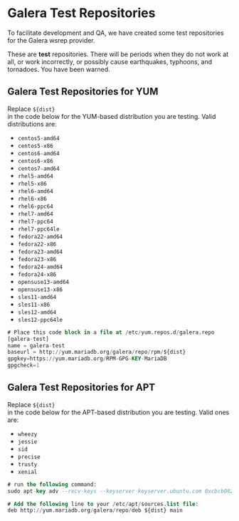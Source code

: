 # Galera Test Repositories

To facilitate development and QA, we have created some test repositories for
the Galera wsrep provider.

These are <strong>test</strong> repositories. There will be periods when they do not work at
all, or work incorrectly, or possibly cause earthquakes, typhoons, and
tornadoes. You have been warned.

## Galera Test Repositories for YUM

Replace <code class="fixed" style="white-space:pre-wrap"><span class="si">${</span><span class="nv">dist</span><span class="si">}</span>
</code> in the code below for
the YUM-based distribution you are testing. Valid distributions are:

- `centos5-amd64`
- `centos5-x86`
- `centos6-amd64`
- `centos6-x86`
- `centos7-amd64`
- `rhel5-amd64`
- `rhel5-x86`
- `rhel6-amd64`
- `rhel6-x86`
- `rhel6-ppc64`
- `rhel7-amd64`
- `rhel7-ppc64`
- `rhel7-ppc64le`
- `fedora22-amd64`
- `fedora22-x86`
- `fedora23-amd64`
- `fedora23-x86`
- `fedora24-amd64`
- `fedora24-x86`
- `opensuse13-amd64`
- `opensuse13-x86`
- `sles11-amd64`
- `sles11-x86`
- `sles12-amd64`
- `sles12-ppc64le`

```sql
# Place this code block in a file at /etc/yum.repos.d/galera.repo
[galera-test]
name = galera-test
baseurl = http://yum.mariadb.org/galera/repo/rpm/${dist}
gpgkey=https://yum.mariadb.org/RPM-GPG-KEY-MariaDB
gpgcheck=1
```

## Galera Test Repositories for APT

Replace <code class="fixed" style="white-space:pre-wrap"><span class="si">${</span><span class="nv">dist</span><span class="si">}</span>
</code> in the code below
for the APT-based distribution
you are testing. Valid ones are:

- `wheezy`
- `jessie`
- `sid`
- `precise`
- `trusty`
- `xenial`

```sql
# run the following command:
sudo apt-key adv --recv-keys --keyserver keyserver.ubuntu.com 0xcbcb082a1bb943db 0xF1656F24C74CD1D8

# Add the following line to your /etc/apt/sources.list file:
deb http://yum.mariadb.org/galera/repo/deb ${dist} main
```